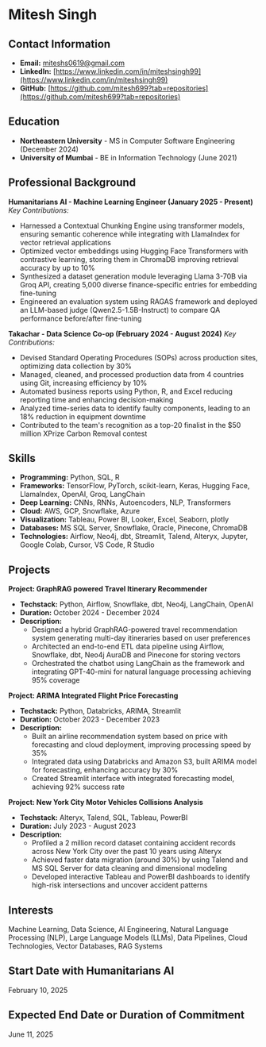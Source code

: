# Mitesh Singh

## Contact Information
- **Email:** miteshs0619@gmail.com
- **LinkedIn:** [https://www.linkedin.com/in/miteshsingh99](https://www.linkedin.com/in/miteshsingh99)
- **GitHub:** [https://github.com/mitesh699?tab=repositories](https://github.com/mitesh699?tab=repositories)

## Education
- **Northeastern University** - MS in Computer Software Engineering (December 2024)
- **University of Mumbai** - BE in Information Technology (June 2021)

## Professional Background

**Humanitarians AI - Machine Learning Engineer (January 2025 - Present)**
*Key Contributions:*
- Harnessed a Contextual Chunking Engine using transformer models, ensuring semantic coherence while integrating with LlamaIndex for vector retrieval applications
- Optimized vector embeddings using Hugging Face Transformers with contrastive learning, storing them in ChromaDB improving retrieval accuracy by up to 10%
- Synthesized a dataset generation module leveraging Llama 3-70B via Groq API, creating 5,000 diverse finance-specific entries for embedding fine-tuning
- Engineered an evaluation system using RAGAS framework and deployed an LLM-based judge (Qwen2.5-1.5B-Instruct) to compare QA performance before/after fine-tuning

**Takachar - Data Science Co-op (February 2024 - August 2024)**
*Key Contributions:*
- Devised Standard Operating Procedures (SOPs) across production sites, optimizing data collection by 30%
- Managed, cleaned, and processed production data from 4 countries using Git, increasing efficiency by 10%
- Automated business reports using Python, R, and Excel reducing reporting time and enhancing decision-making
- Analyzed time-series data to identify faulty components, leading to an 18% reduction in equipment downtime
- Contributed to the team's recognition as a top-20 finalist in the $50 million XPrize Carbon Removal contest

## Skills
- **Programming:** Python, SQL, R
- **Frameworks:** TensorFlow, PyTorch, scikit-learn, Keras, Hugging Face, LlamaIndex, OpenAI, Groq, LangChain
- **Deep Learning:** CNNs, RNNs, Autoencoders, NLP, Transformers
- **Cloud:** AWS, GCP, Snowflake, Azure
- **Visualization:** Tableau, Power BI, Looker, Excel, Seaborn, plotly
- **Databases:** MS SQL Server, Snowflake, Oracle, Pinecone, ChromaDB
- **Technologies:** Airflow, Neo4j, dbt, Streamlit, Talend, Alteryx, Jupyter, Google Colab, Cursor, VS Code, R Studio

## Projects

**Project: GraphRAG powered Travel Itinerary Recommender**
- **Techstack:** Python, Airflow, Snowflake, dbt, Neo4j, LangChain, OpenAI
- **Duration:** October 2024 - December 2024
- **Description:**
    - Designed a hybrid GraphRAG-powered travel recommendation system generating multi-day itineraries based on user preferences
    - Architected an end-to-end ETL data pipeline using Airflow, Snowflake, dbt, Neo4j AuraDB and Pinecone for storing vectors
    - Orchestrated the chatbot using LangChain as the framework and integrating GPT-40-mini for natural language processing achieving 95% coverage

**Project: ARIMA Integrated Flight Price Forecasting**
- **Techstack:** Python, Databricks, ARIMA, Streamlit
- **Duration:** October 2023 - December 2023
- **Description:**
    - Built an airline recommendation system based on price with forecasting and cloud deployment, improving processing speed by 35%
    - Integrated data using Databricks and Amazon S3, built ARIMA model for forecasting, enhancing accuracy by 30%
    - Created Streamlit interface with integrated forecasting model, achieving 92% success rate

**Project: New York City Motor Vehicles Collisions Analysis**
- **Techstack:** Alteryx, Talend, SQL, Tableau, PowerBI
- **Duration:** July 2023 - August 2023
- **Description:**
    - Profiled a 2 million record dataset containing accident records across New York City over the past 10 years using Alteryx
    - Achieved faster data migration (around 30%) by using Talend and MS SQL Server for data cleaning and dimensional modeling
    - Developed interactive Tableau and PowerBI dashboards to identify high-risk intersections and uncover accident patterns

## Interests
Machine Learning, Data Science, AI Engineering, Natural Language Processing (NLP), Large Language Models (LLMs), Data Pipelines, Cloud Technologies, Vector Databases, RAG Systems

## Start Date with Humanitarians AI
February 10, 2025

## Expected End Date or Duration of Commitment
June 11, 2025
